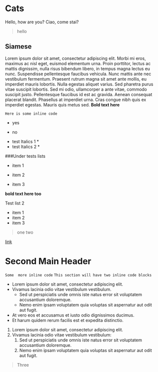 # Cats

Hello, how are you?
Ciao, come stai?

> hello

## Siamese

Lorem ipsum dolor sit amet, consectetur adipiscing elit. Morbi mi eros, maximus ac nisl eget, euismod elementum urna. Proin porttitor, lectus ac mattis dignissim, nulla risus bibendum libero, in tempus magna lectus eu nunc. Suspendisse pellentesque faucibus vehicula. Nunc mattis ante nec vestibulum fermentum. Praesent rutrum magna sit amet ante mollis, eu imperdiet mauris lobortis. Nulla egestas aliquet varius. Sed pharetra purus vitae suscipit lobortis. Sed mi odio, ullamcorper a ante vitae, commodo suscipit justo. Pellentesque faucibus id est ac gravida. Aenean consequat placerat blandit. Phasellus at imperdiet urna. Cras congue nibh quis ex imperdiet egestas. Mauris quis metus sed. **Bold text here**

`Here is some inline code`

* yes
- no

* test Italics 1 *
* test Italics 2 *

###Under tests lists

- item 1
* item 2
- item 3

**bold text here too**

Test list 2

- item 1
- item 2
- item 3

> one
> two
 

[link](https://github.com)

# Second Main Header
`Some  more inline code`
`This section will have two inline code blocks`
* Lorem ipsum dolor sit amet, consectetur adipiscing elit.
* Vivamus lacinia odio vitae vestibulum vestibulum.
  * Sed ut perspiciatis unde omnis iste natus error sit voluptatem accusantium doloremque.
  * Nemo enim ipsam voluptatem quia voluptas sit aspernatur aut odit aut fugit.
* At vero eos et accusamus et iusto odio dignissimos ducimus.
* Et harum quidem rerum facilis est et expedita distinctio.


1. Lorem ipsum dolor sit amet, consectetur adipiscing elit.
2. Vivamus lacinia odio vitae vestibulum vestibulum:
    1. Sed ut perspiciatis unde omnis iste natus error sit voluptatem accusantium doloremque.
    2. Nemo enim ipsam voluptatem quia voluptas sit aspernatur aut odit aut fugit.

> Three
